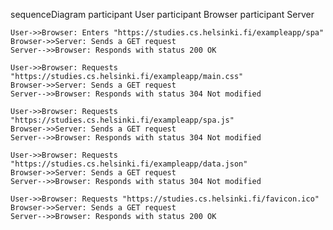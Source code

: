 sequenceDiagram
    participant User
    participant Browser
    participant Server

    User->>Browser: Enters "https://studies.cs.helsinki.fi/exampleapp/spa"
    Browser->>Server: Sends a GET request
    Server-->>Browser: Responds with status 200 OK

    User->>Browser: Requests "https://studies.cs.helsinki.fi/exampleapp/main.css"
    Browser->>Server: Sends a GET request
    Server-->>Browser: Responds with status 304 Not modified

    User->>Browser: Requests "https://studies.cs.helsinki.fi/exampleapp/spa.js"
    Browser->>Server: Sends a GET request
    Server-->>Browser: Responds with status 304 Not modified

    User->>Browser: Requests "https://studies.cs.helsinki.fi/exampleapp/data.json"
    Browser->>Server: Sends a GET request
    Server-->>Browser: Responds with status 304 Not modified

    User->>Browser: Requests "https://studies.cs.helsinki.fi/favicon.ico"
    Browser->>Server: Sends a GET request
    Server-->>Browser: Responds with status 200 OK

